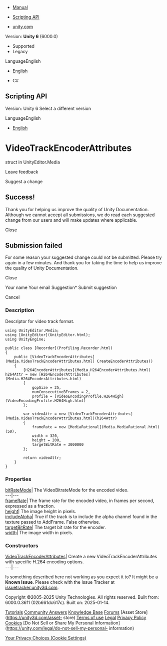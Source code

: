 [ ]()

  * [Manual](../Manual/index.html)
  * [Scripting API](../ScriptReference/index.html)

  * [unity.com](https://unity.com/)

Version: **Unity 6** (6000.0)

  * Supported
  * Legacy

LanguageEnglish

  * [English]()

  * C#

[ ](https://docs.unity3d.com)

## Scripting API

Version: Unity 6 Select a different version

LanguageEnglish

  * [English]()

# VideoTrackEncoderAttributes

struct in UnityEditor.Media

Leave feedback

Suggest a change

## Success!

Thank you for helping us improve the quality of Unity Documentation. Although
we cannot accept all submissions, we do read each suggested change from our
users and will make updates where applicable.

Close

## Submission failed

For some reason your suggested change could not be submitted. Please <a>try
again</a> in a few minutes. And thank you for taking the time to help us
improve the quality of Unity Documentation.

Close

Your name Your email Suggestion* Submit suggestion

Cancel

[ ]()

### Description

Descriptor for video track format.

    
    
    using UnityEditor.Media;
    using [UnityEditor](UnityEditor.html);
    using UnityEngine;  
      
    public class [Recorder](Profiling.Recorder.html)
    {
        public [VideoTrackEncoderAttributes](Media.VideoTrackEncoderAttributes.html) CreateEncoderAttributes()
        {
            [H264EncoderAttributes](Media.H264EncoderAttributes.html) h264Attr = new [H264EncoderAttributes](Media.H264EncoderAttributes.html)
            {
                gopSize = 25,
                numConsecutiveBFrames = 2,
                profile = [VideoEncodingProfile.H264High](VideoEncodingProfile.H264High.html)
            };  
      
            var videoAttr = new [VideoTrackEncoderAttributes](Media.VideoTrackEncoderAttributes.html)(h264Attr)
            {
                frameRate = new [MediaRational](Media.MediaRational.html)(50),
                width = 320,
                height = 200,
                targetBitRate = 3000000
            };  
      
            return videoAttr;
        }
    }
    

### Properties

[bitRateMode](Media.VideoTrackEncoderAttributes-bitRateMode.html)| The
VideoBitrateMode for the encoded video.  
---|---  
[frameRate](Media.VideoTrackEncoderAttributes-frameRate.html)| The frame rate
for the encoded video, in frames per second, expressed as a fraction.  
[height](Media.VideoTrackEncoderAttributes-height.html)| The image height in
pixels.  
[includeAlpha](Media.VideoTrackEncoderAttributes-includeAlpha.html)| True if
the track is to include the alpha channel found in the texture passed to
AddFrame. False otherwise.  
[targetBitRate](Media.VideoTrackEncoderAttributes-targetBitRate.html)| The
target bit rate for the encoder.  
[width](Media.VideoTrackEncoderAttributes-width.html)| The image width in
pixels.  
  
### Constructors

[VideoTrackEncoderAttributes](Media.VideoTrackEncoderAttributes-ctor.html)|
Create a new VideoTrackEncoderAttributes with specific H.264 encoding options.  
---|---  
  
Is something described here not working as you expect it to? It might be a
**Known Issue**. Please check with the Issue Tracker at
[issuetracker.unity3d.com](https://issuetracker.unity3d.com).

Copyright ©2005-2025 Unity Technologies. All rights reserved. Built from:
6000.0.36f1 (02b661dc617c). Built on: 2025-01-14.

[Tutorials](https://unity3d.com/learn) [Community
Answers](https://answers.unity3d.com) [Knowledge
Base](https://support.unity3d.com/hc/en-us)
[Forums](https://forum.unity3d.com) [Asset Store](https://unity3d.com/asset-
store) [Terms of use](https://docs.unity3d.com/Manual/TermsOfUse.html)
[Legal](https://unity.com/legal) [Privacy
Policy](https://unity.com/legal/privacy-policy)
[Cookies](https://unity.com/legal/cookie-policy) [Do Not Sell or Share My
Personal Information](https://unity.com/legal/do-not-sell-my-personal-
information)

[Your Privacy Choices (Cookie Settings)](javascript:void\(0\);)

